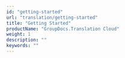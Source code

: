 ```yaml
---
id: "getting-started"
url: "translation/getting-started"
title: "Getting Started"
productName: "GroupDocs.Translation Cloud"
weight: 1
description: ""
keywords: ""
---
```



